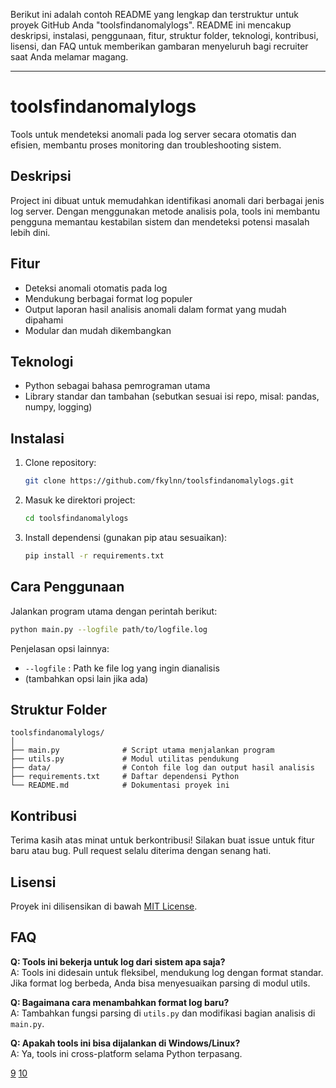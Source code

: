 Berikut ini adalah contoh README yang lengkap dan terstruktur untuk proyek GitHub Anda "toolsfindanomalylogs". README ini mencakup deskripsi, instalasi, penggunaan, fitur, struktur folder, teknologi, kontribusi, lisensi, dan FAQ untuk memberikan gambaran menyeluruh bagi recruiter saat Anda melamar magang.

***

# toolsfindanomalylogs

Tools untuk mendeteksi anomali pada log server secara otomatis dan efisien, membantu proses monitoring dan troubleshooting sistem.

## Deskripsi
Project ini dibuat untuk memudahkan identifikasi anomali dari berbagai jenis log server. Dengan menggunakan metode analisis pola, tools ini membantu pengguna memantau kestabilan sistem dan mendeteksi potensi masalah lebih dini.

## Fitur
- Deteksi anomali otomatis pada log
- Mendukung berbagai format log populer
- Output laporan hasil analisis anomali dalam format yang mudah dipahami
- Modular dan mudah dikembangkan

## Teknologi
- Python sebagai bahasa pemrograman utama
- Library standar dan tambahan (sebutkan sesuai isi repo, misal: pandas, numpy, logging)

## Instalasi
1. Clone repository:
   ```bash
   git clone https://github.com/fkylnn/toolsfindanomalylogs.git
   ```
2. Masuk ke direktori project:
   ```bash
   cd toolsfindanomalylogs
   ```
3. Install dependensi (gunakan pip atau sesuaikan):
   ```bash
   pip install -r requirements.txt
   ```

## Cara Penggunaan
Jalankan program utama dengan perintah berikut:
```bash
python main.py --logfile path/to/logfile.log
```
Penjelasan opsi lainnya:
- `--logfile` : Path ke file log yang ingin dianalisis
- (tambahkan opsi lain jika ada)

## Struktur Folder
```
toolsfindanomalylogs/
│
├── main.py              # Script utama menjalankan program
├── utils.py             # Modul utilitas pendukung
├── data/                # Contoh file log dan output hasil analisis
├── requirements.txt     # Daftar dependensi Python
└── README.md            # Dokumentasi proyek ini
```

## Kontribusi
Terima kasih atas minat untuk berkontribusi! Silakan buat issue untuk fitur baru atau bug. Pull request selalu diterima dengan senang hati.

## Lisensi
Proyek ini dilisensikan di bawah [MIT License](./LICENSE).

## FAQ

**Q: Tools ini bekerja untuk log dari sistem apa saja?**  
A: Tools ini didesain untuk fleksibel, mendukung log dengan format standar. Jika format log berbeda, Anda bisa menyesuaikan parsing di modul utils.

**Q: Bagaimana cara menambahkan format log baru?**  
A: Tambahkan fungsi parsing di `utils.py` dan modifikasi bagian analisis di `main.py`.

**Q: Apakah tools ini bisa dijalankan di Windows/Linux?**  
A: Ya, tools ini cross-platform selama Python terpasang.


[9](https://translate.google.com/translate?u=https%3A%2F%2Fwww.daytona.io%2Fdotfiles%2Fhow-to-write-4000-stars-github-readme-for-your-project&hl=id&sl=en&tl=id&client=srp)
[10](https://translate.google.com/translate?u=https%3A%2F%2Fwww.linkedin.com%2Fpulse%2Fart-crafting-effective-readme-your-githubproject-sumuditha-lansakara-y15xc&hl=id&sl=en&tl=id&client=srp)

